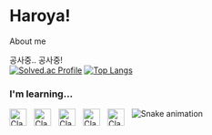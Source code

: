 # Haroya!
About me

공사중.. 공사중!
<br>
[![Solved.ac Profile](http://mazassumnida.wtf/api/v2/generate_badge?boj=haroya01)](https://solved.ac/haroya01/)
[![Top Langs](https://github-readme-stats.vercel.app/api/top-langs/?username=haroya01&layout=donut)](https://github.com/haroya01)

### I'm learning...
<img align="left" alt="Clang" width="30px" style="padding-right:10px;" src="https://cdn.jsdelivr.net/gh/devicons/devicon/icons/c/c-original.svg" />
<img align="left" alt="Clang" width="30px" style="padding-right:10px;" src="https://cdn.jsdelivr.net/gh/devicons/devicon/icons/python/python-original.svg" />
<img align="left" alt="Clang" width="30px" style="padding-right:10px;" src="https://cdn.jsdelivr.net/gh/devicons/devicon/icons/nestjs/nestjs-plain.svg" />
<img align="left" alt="Clang" width="30px" style="padding-right:10px;" src="https://cdn.jsdelivr.net/gh/devicons/devicon/icons/flutter/flutter-original.svg" />
<img align="left" alt="Clang" width="30px" style="padding-right:10px;" src="https://cdn.jsdelivr.net/gh/devicons/devicon/icons/ruby/ruby-plain.svg" />

![Snake animation](https://github.com/haroya01/haroya01/blob/output/github-contribution-grid-snake.svg)
